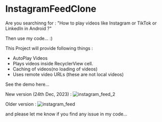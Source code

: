 # InstagramFeedClone

Are you searchinng for : 
"How to play videos like Instagram or TikTok or LinkedIn in Android ?"

Then use my code... :)

This Project will provide following things : 

- AutoPlay Videos
- Plays videos inside RecyclerView cell.
- Caching of videos(no loading of videos)
- Uses remote video URLs (these are not local videos)


See the demo here...

New version (24th Dec, 2023) : 
![instagram_feed_2](https://github.com/NehaKushwah993/InstagramVideoFeedClone/assets/19280756/abf3be81-0af1-43b4-b0f3-5c10d5e5b8de)

Older version :
![instagram_feed](https://github.com/NehaKushwah993/InstagramVideoFeedClone/assets/19280756/eff0c8d4-73ef-47ad-b4d3-1c4cbf316e77)

and please let me know if you find any issue in my code...

